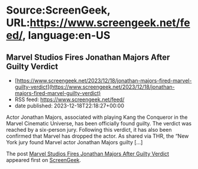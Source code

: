 # Source:ScreenGeek, URL:https://www.screengeek.net/feed/, language:en-US

## Marvel Studios Fires Jonathan Majors After Guilty Verdict
 - [https://www.screengeek.net/2023/12/18/jonathan-majors-fired-marvel-guilty-verdict](https://www.screengeek.net/2023/12/18/jonathan-majors-fired-marvel-guilty-verdict)
 - RSS feed: https://www.screengeek.net/feed/
 - date published: 2023-12-18T22:18:27+00:00

<p>Actor Jonathan Majors, associated with playing Kang the Conqueror in the Marvel Cinematic Universe, has been officially found guilty. The verdict was reached by a six-person jury. Following this verdict, it has also been confirmed that Marvel has dropped the actor. As shared via THR, the &#8220;New York jury found Marvel actor Jonathan Majors guilty [...]</p>
<p>The post <a href="https://www.screengeek.net/2023/12/18/jonathan-majors-fired-marvel-guilty-verdict/">Marvel Studios Fires Jonathan Majors After Guilty Verdict</a> appeared first on <a href="https://www.screengeek.net">ScreenGeek</a>.</p>

